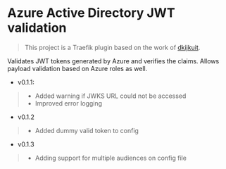# Azure Active Directory JWT validation

> This project is a Traefik plugin based on the work of [dkijkuit](https://github.com/dkijkuit/azurejwttokenvalidation). 

Validates JWT tokens generated by Azure and verifies the claims. Allows payload validation based on Azure roles as well.

- v0.1.1:
>- Added warning if JWKS URL could not be accessed
>- Improved error logging

- v0.1.2
>- Added dummy valid token to config

- v0.1.3
>- Adding support for multiple audiences on config file
